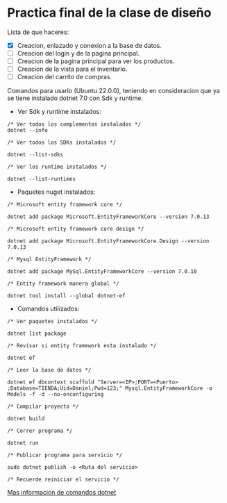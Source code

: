 # Practica final de la clase de diseño

Lista de que haceres:

- [X] Creacion, enlazado y conexion a la base de datos.
- [ ] Creacion del login y de la pagina principal.
- [ ] Creacion de la pagina principal para ver los productos.
- [ ] Creacion de la vista para el inventario.
- [ ] Creacion del carrito de compras.

Comandos para usarlo (Ubuntu 22.0.0), teniendo en consideracion que ya se tiene instalado dotnet 7.0 con Sdk y runtime.

- Ver Sdk y runtime instalados:

``````
/* Ver todos los complementos instalados */
dotnet --info

/* Ver todos los SDKs instalados */

dotnet --list-sdks

/* Ver los runtime instalados */

dotnet --list-runtimes  
``````

- Paquetes nuget instalados:

```
/* Microsoft entity framework core */

dotnet add package Microsoft.EntityFrameworkCore --version 7.0.13

/* Microsoft entity framework core design */

dotnet add package Microsoft.EntityFrameworkCore.Design --version 7.0.13

/* Mysql EntityFramework */

dotnet add package MySql.EntityFrameworkCore --version 7.0.10

/* Entity framework manera global */

dotnet tool install --global dotnet-ef

```

- Comandos utilizados:

```
/* Ver paquetes instalados */

dotnet list package

/* Revisar si entity framework esta instalado */

dotnet ef

/* Leer la base de datos */

dotnet ef dbcontext scaffold "Server=<IP>;PORT=<Puerto> ;Database=TIENDA;Uid=Daniel;Pwd=123;" Mysql.EntityFrameworkCore -o Models -f -d --no-onconfiguring

/* Compilar proyecto */

dotnet build

/* Correr programa */

dotnet run

/* Publicar programa para servicio */

sudo dotnet publish -o <Ruta del servicio>

/* Recuerde reiniciar el servicio */

```
[Mas informacion de comandos dotnet](https://learn.microsoft.com/en-us/ef/core/cli/dotnet)
